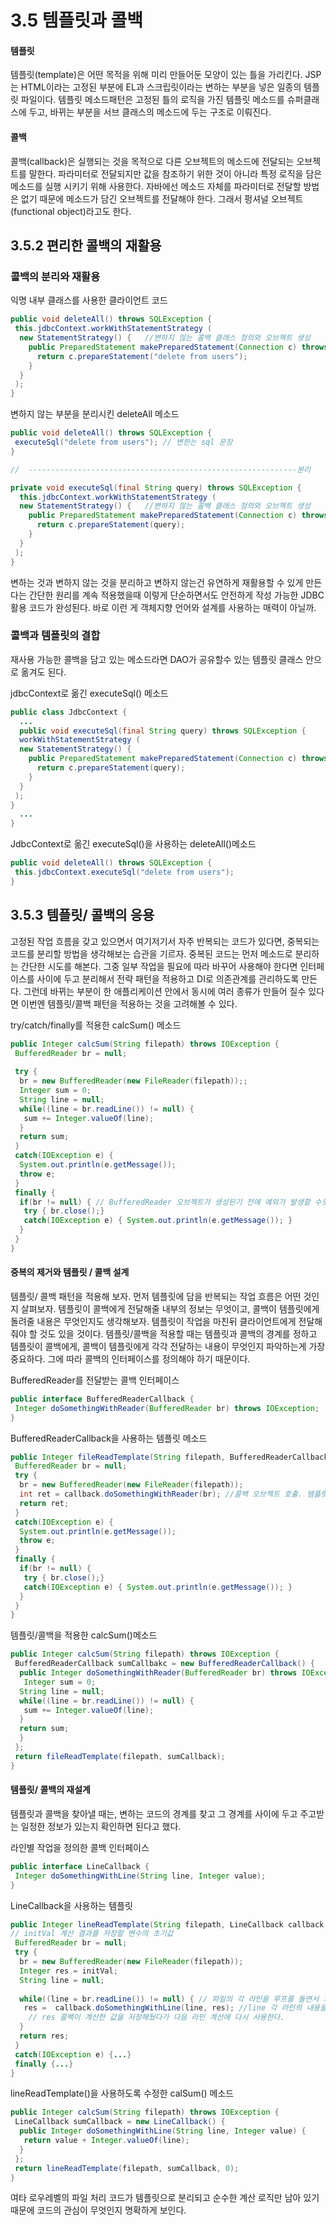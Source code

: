 # 3.5 템플릿과 콜백

#### 템플릿
템플릿(template)은 어떤 목적을 위해 미리 만들어둔 모양이 있는 틀을 가리킨다.
JSP는 HTML이라는 고정된 부분에 EL과 스크립릿이라는 변하는 부분을 넣은 일종의 템플릿 파일이다. 
템플릿 메소드패턴은 고정된 틀의 로직을 가진 템플릿 메소드를 슈퍼클래스에 두고, 바뀌는 부분을 서브 클래스의 메소드에 두는 구조로 이뤄진다.

#### 콜백
콜백(callback)은 실행되는 것을 목적으로 다른 오브젝트의 메소드에 전달되는 오브젝트를 말한다.
파라미터로 전달되지만 값을 참조하기 위한 것이 아니라 특정 로직을 담은 메소드를 실행 시키기 위해 사용한다.
자바에선 메소드 자체를 파라미터로 전달할 방법은 없기 때문에 메소드가 담긴 오브젝트를 전달해야 한다. 그래서 펑셔널 오브젝트(functional object)라고도 한다.

## 3.5.2 편리한 콜백의 재활용

### 콜백의 분리와 재활용

익명 내부 클래스를 사용한 클라이언트 코드 
```java
public void deleteAll() throws SQLException {
 this.jdbcContext.workWithStatementStrategy (
  new StatementStrategy() {   //변하지 않는 콜백 클래스 정의와 오브젝트 생성
    public PreparedStatement makePreparedStatement(Connection c) throws SQLException {
      return c.prepareStatement("delete from users");
    }
  }
 );
}
```

변하지 않는 부분을 분리시킨 deleteAll 메소드
```java
public void deleteAll() throws SQLException {
 executeSql("delete from users"); // 변한는 sql 문장
}

//  ------------------------------------------------------------분리

private void executeSql(final String query) throws SQLException {
  this.jdbcContext.workWithStatementStrategy (
  new StatementStrategy() {   //변하지 않는 콜백 클래스 정의와 오브젝트 생성
    public PreparedStatement makePreparedStatement(Connection c) throws SQLException {
      return c.prepareStatement(query);
    }
  }
 );
}
```
변하는 것과 변하지 않는 것을 분리하고 변하지 않는건 유연하게 재활용할 수 있게 만든다는 간단한 원리를 계속 적용했을때
이렇게 단순하면서도 안전하게 작성 가능한 JDBC 활용 코드가 완성된다. 바로 이런 게 객체지향 언어와 설계를 사용하는 매력이 아닐까.


### 콜백과 템플릿의 결합
재사용 가능한 콜백을 담고 있는 메소드라면 DAO가 공유할수 있는 템플릿 클래스 안으로 옮겨도 된다.

jdbcContext로 옮긴 executeSql() 메소드
```java
public class JdbcContext {
  ...
  public void executeSql(final String query) throws SQLException {
  workWithStatementStrategy (
  new StatementStrategy() {   
    public PreparedStatement makePreparedStatement(Connection c) throws SQLException {
      return c.prepareStatement(query);
    }
  }
 );
}
  ...
}
```

JdbcContext로 옮긴 executeSql()을 사용하는 deleteAll()메소드
```java
public void deleteAll() throws SQLException {
 this.jdbcContext.executeSql("delete from users");
}
```

## 3.5.3 템플릿/ 콜백의 응용
 고정된 작업 흐름을 갖고 있으면서 여기저기서 자주 반복되는 코드가 있다면, 중복되는 코드를 분리할 방법을 생각해보는 습관을 기르자.
 중복된 코드는 먼저 메소드로 분리하는 간단한 시도를 해본다. 그중 일부 작업을 필요에 따라 바꾸어 사용해야 한다면 인터페이스를 사이에 두고
 분리해서 전략 패턴을 적용하고 DI로 의존관계를 관리하도록 만든다.
 그런데 바뀌는 부분이 한 애플리케이션 안에서 동시에 여러 종류가 만들어 질수 있다면 이번엔 템플릿/콜백 패턴을 적용하는 것을 고려해볼 수 있다.



try/catch/finally를 적용한 calcSum() 메소드
```java
public Integer calcSum(String filepath) throws IOException {
 BufferedReader br = null;
 
 try {
  br = new BufferedReader(new FileReader(filepath));;
  Integer sum = 0;
  String line = null;
  while((line = br.readLine()) != null) {
   sum += Integer.valueOf(line);
  }
  return sum;
 }
 catch(IOException e) {
  System.out.println(e.getMessage());
  throw e;
 }
 finally {
  if(br != null) { // BufferedReader 오브젝트가 생성된기 전에 예외가 발생할 수도 있으므로 반드시 null체크를 먼저 해야한다.
   try { br.close();}
   catch(IOException e) { System.out.println(e.getMessage()); }
  }
 }
}
```

#### 중복의 제거와 템플릿 / 콜백 설계
템플릿/ 콜백 패턴을 적용해 보자. 먼저 템플릿에 담을 반복되는 작업 흐름은 어떤 것인지 살펴보자.
템플릿이 콜백에게 전달해줄 내부의 정보는 무엇이고, 콜백이 템플릿에게 돌려줄 내용은 무엇인지도 생각해보자.
템플릿이 작업을 마친뒤 클라이언트에게 전달해줘야 할 것도 있을 것이다. 템플릿/콜백을 적용할 때는 템플릿과 콜백의
경계를 정하고 템플릿이 콜백에게, 콜백이 템플릿에게 각각 전달하는 내용이 무엇인지 파악하는게 가장 중요하다.
그에 따라 콜백의 인터페이스를 정의해야 하기 때문이다.


BufferedReader를 전달받는 콜백 인터페이스
```java
public interface BufferedReaderCallback {
 Integer doSomethingWithReader(BufferedReader br) throws IOException;
}
```

BufferedReaderCallback을 사용하는 템플릿 메소드
```java
public Integer fileReadTemplate(String filepath, BufferedReaderCallback callback) throws IOException {
 BufferedReader br = null;
 try {
  br = new BufferedReader(new FileReader(filepath));
  int ret = callback.doSomethingWithReader(br); //콜백 오브젝트 호출. 템플릿에서 만든 컨텍스트 정보인 BufferedReader를 전달해주고 콜백의 작업 결과를 받아둔다.
  return ret;
 }
 catch(IOException e) {
  System.out.println(e.getMessage());
  throw e;
 }
 finally {
  if(br != null) { 
   try { br.close();}
   catch(IOException e) { System.out.println(e.getMessage()); }
  }
 }
}
```

템플릿/콜백을 적용한 calcSum()메소드
```java
public Integer calcSum(String filepath) throws IOException {
 BufferedReaderCallback sumCallbakc = new BufferedReaderCallback() {
  public Integer doSomethingWithReader(BufferedReader br) throws IOException {
   Integer sum = 0;
  String line = null;
  while((line = br.readLine()) != null) {
   sum += Integer.valueOf(line);
  }
  return sum;
  }
 };
 return fileReadTemplate(filepath, sumCallback);
}
```


#### 템플릿/ 콜백의 재설계
템플릿과 콜백을 찾아낼 때는, 변하는 코드의 경계를 찾고 그 경계를 사이에 두고 주고받는 일정한 정보가 있는지 확인하면 된다고 했다.

라인별 작업을 정의한 콜백 인터페이스
```java
public interface LineCallback {
 Integer doSomethingWithLine(String line, Integer value);
}
```

LineCallback을 사용하는 템플릿
```java
public Integer lineReadTemplate(String filepath, LineCallback callback, int initVal) throws IOException {
// initVal 계산 결과를 저장할 변수의 초기값
 BufferedReader br = null;
 try {
  br = new BufferedReader(new FileReader(filepath));
  Integer res = initVal;
  String line = null;
 
  while((line = br.readLine()) != null) { // 파일의 각 라인을 루프를 돌면서 가져오는 것도 템플릿이 담당한다.
   res =  callback.doSomethingWithLine(line, res); //line 각 라인의 내용을 가지고 계산하는 작업만 콜백에게 맡긴다.
    // res 콜백이 계산한 값을 저장해뒀다가 다음 라인 계산에 다시 사용한다.
  }  
  return res;
 }
 catch(IOException e) {...}
 finally {...}
}
```

lineReadTemplate()을 사용하도록 수정한 calSum() 메소드
```java
public Integer calcSum(String filepath) throws IOException {
 LineCallback sumCallback = new LineCallback() {
  public Integer doSomethingWithLine(String line, Integer value) {
   return value + Integer.valueOf(line);
  }
 };
 return lineReadTemplate(filepath, sumCallback, 0);
}
```
여타 로우레벨의 파일 처리 코드가 템플릿으로 분리되고 순수한 계산 로직만 남아 있기 때문에 코드의 관심이 무엇인지 명확하게 보인다.
